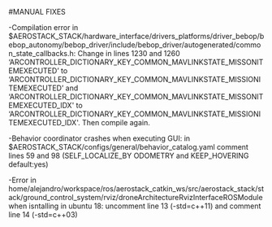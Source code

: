 #MANUAL FIXES

-Compilation error in  $AEROSTACK_STACK/hardware_interface/drivers_platforms/driver_bebop/bebop_autonomy/bebop_driver/include/bebop_driver/autogenerated/common_state_callbacks.h: Change  in lines 1230 and 1260 ‘ARCONTROLLER_DICTIONARY_KEY_COMMON_MAVLINKSTATE_MISSONITEMEXECUTED’ to ‘ARCONTROLLER_DICTIONARY_KEY_COMMON_MAVLINKSTATE_MISSIONITEMEXECUTED’ and ‘ARCONTROLLER_DICTIONARY_KEY_COMMON_MAVLINKSTATE_MISSONITEMEXECUTED_IDX' to ‘ARCONTROLLER_DICTIONARY_KEY_COMMON_MAVLINKSTATE_MISSIONITEMEXECUTED_IDX'. Then compile again.

-Behavior coordinator crashes when executing GUI: in $AEROSTACK_STACK/configs/general/behavior_catalog.yaml comment lines 59 and 98 (SELF_LOCALIZE_BY ODOMETRY and KEEP_HOVERING default:yes)

-Error in home/alejandro/workspace/ros/aerostack_catkin_ws/src/aerostack_stack/stack/ground_control_system/rviz/droneArchitectureRvizInterfaceROSModule when isntalling in ubuntu 18: uncomment line 13 (-std=c++11) and comment line 14 (-std=c++03)



